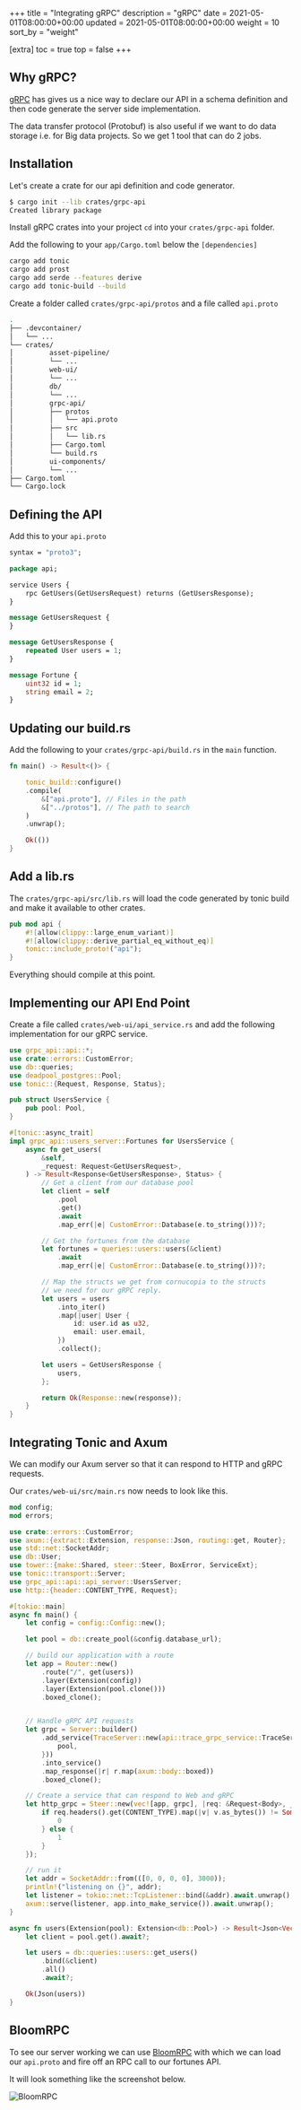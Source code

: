 +++
title = "Integrating gRPC"
description = "gRPC"
date = 2021-05-01T08:00:00+00:00
updated = 2021-05-01T08:00:00+00:00
weight = 10
sort_by = "weight"

[extra]
toc = true
top = false
+++

## Why gRPC?

[gRPC](https://grpc.io/) has gives us a nice way to declare our API in a schema definition and then code generate the server side implementation. 

The data transfer protocol (Protobuf) is also useful if we want to do data storage i.e. for Big data projects. So we get 1 tool that can do 2 jobs.

## Installation

Let's create a crate for our api definition and code generator.

```sh
$ cargo init --lib crates/grpc-api
Created library package
```

Install gRPC crates into your project `cd` into your `crates/grpc-api` folder.

Add the following to your `app/Cargo.toml` below the `[dependencies]` 

```sh
cargo add tonic
cargo add prost
cargo add serde --features derive
cargo add tonic-build --build
```

Create a folder called `crates/grpc-api/protos` and a file called `api.proto`

```sh
.
├── .devcontainer/
│   └── ...
└── crates/
│         asset-pipeline/
│         └── ...
│         web-ui/
│         └── ...
│         db/
│         └── ...
│         grpc-api/
│         ├── protos
│         │   └── api.proto
│         ├── src
│         │   └── lib.rs
│         ├── Cargo.toml
│         └── build.rs
│         ui-components/
│         └── ...
├── Cargo.toml
└── Cargo.lock
```

## Defining the API

Add this to your `api.proto`

```proto
syntax = "proto3";

package api;

service Users {
    rpc GetUsers(GetUsersRequest) returns (GetUsersResponse);
}

message GetUsersRequest {
}

message GetUsersResponse {
    repeated User users = 1;
}

message Fortune {
    uint32 id = 1;
    string email = 2;
}
```

## Updating our build.rs

Add the following to your `crates/grpc-api/build.rs` in the `main` function.

```rust
fn main() -> Result<()> {

    tonic_build::configure()
    .compile(
        &["api.proto"], // Files in the path
        &["../protos"], // The path to search
    )
    .unwrap();

    Ok(())
}
```

## Add a lib.rs

The `crates/grpc-api/src/lib.rs` will load the code generated by tonic build and make it available to other crates.

```rust
pub mod api {
    #![allow(clippy::large_enum_variant)]
    #![allow(clippy::derive_partial_eq_without_eq)]
    tonic::include_proto!("api");
}
```

Everything should compile at this point.

## Implementing our API End Point

Create a file called `crates/web-ui/api_service.rs` and add the following implementation for our gRPC service.

```rust
use grpc_api::api::*;
use crate::errors::CustomError;
use db::queries;
use deadpool_postgres::Pool;
use tonic::{Request, Response, Status};

pub struct UsersService {
    pub pool: Pool,
}

#[tonic::async_trait]
impl grpc_api::users_server::Fortunes for UsersService {
    async fn get_users(
        &self,
        _request: Request<GetUsersRequest>,
    ) -> Result<Response<GetUsersResponse>, Status> {
        // Get a client from our database pool
        let client = self
            .pool
            .get()
            .await
            .map_err(|e| CustomError::Database(e.to_string()))?;

        // Get the fortunes from the database
        let fortunes = queries::users::users(&client)
            .await
            .map_err(|e| CustomError::Database(e.to_string()))?;

        // Map the structs we get from cornucopia to the structs
        // we need for our gRPC reply.
        let users = users
            .into_iter()
            .map(|user| User {
                id: user.id as u32,
                email: user.email,
            })
            .collect();

        let users = GetUsersResponse {
            users,
        };

        return Ok(Response::new(response));
    }
}

```

## Integrating Tonic and Axum

We can modify our Axum server so that it can respond to HTTP and gRPC requests.

Our `crates/web-ui/src/main.rs` now needs to look like this.

```rust
mod config;
mod errors;

use crate::errors::CustomError;
use axum::{extract::Extension, response::Json, routing::get, Router};
use std::net::SocketAddr;
use db::User;
use tower::{make::Shared, steer::Steer, BoxError, ServiceExt};
use tonic::transport::Server;
use grpc_api::api::api_server::UsersServer;
use http::{header::CONTENT_TYPE, Request};

#[tokio::main]
async fn main() {
    let config = config::Config::new();

    let pool = db::create_pool(&config.database_url);

    // build our application with a route
    let app = Router::new()
        .route("/", get(users))
        .layer(Extension(config))
        .layer(Extension(pool.clone()))
        .boxed_clone();


    // Handle gRPC API requests
    let grpc = Server::builder()
        .add_service(TraceServer::new(api::trace_grpc_service::TraceService {
            pool,
        }))
        .into_service()
        .map_response(|r| r.map(axum::body::boxed))
        .boxed_clone();

    // Create a service that can respond to Web and gRPC
    let http_grpc = Steer::new(vec![app, grpc], |req: &Request<Body>, _svcs: &[_]| {
        if req.headers().get(CONTENT_TYPE).map(|v| v.as_bytes()) != Some(b"application/grpc") {
            0
        } else {
            1
        }
    });

    // run it
    let addr = SocketAddr::from(([0, 0, 0, 0], 3000));
    println!("listening on {}", addr);
    let listener = tokio::net::TcpListener::bind(&addr).await.unwrap();
    axum::serve(listener, app.into_make_service()).await.unwrap();
}

async fn users(Extension(pool): Extension<db::Pool>) -> Result<Json<Vec<User>>, CustomError> {
    let client = pool.get().await?;

    let users = db::queries::users::get_users()
        .bind(&client)
        .all()
        .await?;

    Ok(Json(users))
}
```

## BloomRPC

To see our server working we can use [BloomRPC](https://github.com/bloomrpc/bloomrpc) with which we can load our `api.proto` and fire off an RPC call to our fortunes API.

It will look something like the screenshot below.

![BloomRPC](/bloom-rpc.png)
